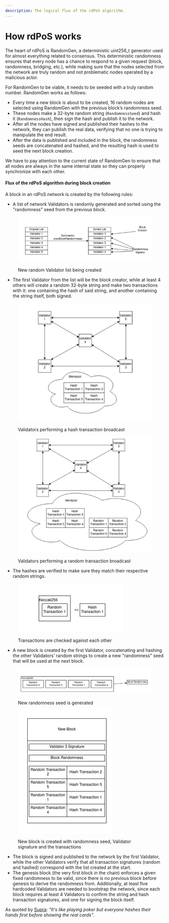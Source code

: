 ```yaml
---
description: The logical flux of the rdPoS algorithm.
---
```


# How rdPoS works

The heart of rdPoS is RandomGen, a deterministic uint256\_t generator used for almost everything related to consensus. This deterministic randomness ensures that every node has a chance to respond to a given request (block, randomness, bridging, etc.), while making sure that the nodes selected from the network are truly random and not problematic nodes operated by a malicious actor.

For RandomGen to be viable, it needs to be seeded with a truly random number. RandomGen works as follows:

* Every time a new block is about to be created, 16 random nodes are selected using RandomGen with the previous block’s randomness seed.
* These nodes make a 32-byte random string (`RandomnessSeed`) and hash it (`RandomnessHash`), then sign the hash and publish it to the network.
* After all the nodes have signed and published their hashes to the network, they can publish the real data, verifying that no one is trying to manipulate the end result.
* After the data is published and included in the block, the randomness seeds are concatenated and hashed, and the resulting hash is used to seed the next block creation.

We have to pay attention to the current state of RandomGen to ensure that all nodes are always in the same internal state so they can properly synchronize with each other.

#### Flux of the rdPoS algorithm during block creation

A block in an rdPoS network is created by the following rules:

* A list of network Validators is randomly generated and sorted using the "randomness" seed from the previous block.

<figure><img src="../.gitbook/assets/RandomListCreation.png" alt=""><figcaption><p>New random Validator list being created</p></figcaption></figure>

* The first Validator from the list will be the block creator, while at least 4 others will create a random 32-byte string and make two transactions with it: one containing the hash of said string, and another containing the string itself, both signed.

<figure><img src="../.gitbook/assets/HashTransactionBroadcast.png" alt=""><figcaption><p>Validators performing a hash transaction broadcast</p></figcaption></figure>

<figure><img src="../.gitbook/assets/RandomTransactionBroadcast.png" alt=""><figcaption><p>Validators performing a random transaction broadcast</p></figcaption></figure>

* The hashes are verified to make sure they match their respective random strings.

<figure><img src="../.gitbook/assets/HashKnowledgeProof.png" alt=""><figcaption><p>Transactions are checked against each other</p></figcaption></figure>

* A new block is created by the first Validator, concatenating and hashing the other Validators' random strings to create a new "randomness" seed that will be used at the next block.

<figure><img src="../.gitbook/assets/BlockRandomness.png" alt=""><figcaption><p>New randomness seed is generated</p></figcaption></figure>

<figure><img src="../.gitbook/assets/NewBlock.png" alt=""><figcaption><p>New block is created with randomness seed, Validator signature and the transactions</p></figcaption></figure>

* The block is signed and published to the network by the first Validator, while the other Validators verify that all transaction signatures (random and hashed) correspond with the list created at the start.
* The genesis block (the very first block in the chain) enforces a given fixed randomness to be valid, since there is no previous block before genesis to derive the randomness from. Additionally, at least five hardcoded Validators are needed to bootstrap the network, since each block requires at least 4 Validators to confirm the string and hash transaction signatures, and one for signing the block itself.

As quoted by [Supra](https://github.com/Jean-Lessa): *"It's like playing poker but everyone hashes their hands first before showing the real cards"*.
